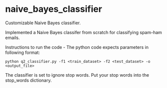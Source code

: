 # naive_bayes_classifier
Customizable Naive Bayes classifier. 

Implemented a Naive Bayes classifer from scratch for classifying spam-ham emails. 

Instructions to run the code - The python code expects parameters in following format:

```python q2_classifier.py -f1 <train_dataset> -f2 <test_dataset> -o <output_file>```

The classifier is set to ignore stop words. Put your stop words into the stop\_words dictionary.

